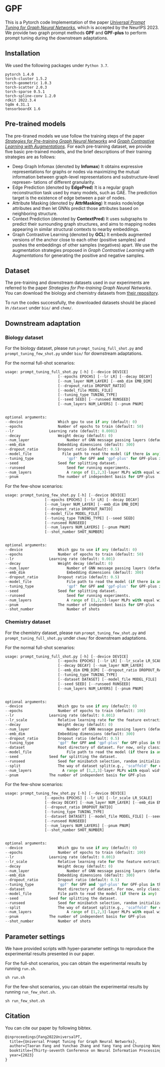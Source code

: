 # GPF
This is a Pytorch code Implementation of the paper [*Universal Prompt Tuning for Graph Neural Networks*](https://arxiv.org/abs/2209.15240), which is accepted by the NeurIPS 2023. We provide two graph prompt methods **GPF** and **GPF-plus** to perform prompt tuning during the downstream adaptations.

## Installation

We used the following packages under `Python 3.7`.

```
pytorch 1.4.0
torch-cluster 1.5.2
torch-geometric 1.0.3
torch-scatter 2.0.3
torch-sparse 0.5.1
torch-spline-conv 1.2.0
rdkit 2022.3.4
tqdm 4.31.1
tensorboardX 1.6
```

## Pre-trained models

The pre-tiraned models we use follow the training steps of the paper [*Strategies for Pre-training Graph Neural Networks*](https://github.com/snap-stanford/pretrain-gnns) and [*Graph Contrastive Learning with Augmentations*](https://github.com/Shen-Lab/GraphCL). For each pre-training dataset, we provide five basic pre-trained models, and the brief descriptions of their training strategies are as follows:

- Deep Graph Infomax (denoted by **Infomax**)
  It obtains expressive representations for graphs or nodes via maximizing the mutual information between graph-level representations and substructure-level represen- tations of different granularity.
- Edge Prediction (denoted by **EdgePred**)
  It is a regular graph reconstruction task used by many models, such as GAE. The prediction target is the existence of edge between a pair of nodes.
- Attribute Masking (denoted by **AttrMasking**)
  It masks node/edge attributes and then let GNNs predict those attributes based on neighboring structure.
- Context Prediction (denoted by **ContextPred**)
  It uses subgraphs to predict their surrounding graph structures, and aims to mapping nodes appearing in similar structural contexts to nearby embeddings.
- Graph Contrastive Learning (denoted by **GCL**)
  It embeds augmented versions of the anchor close to each other (positive samples) and pushes the embeddings of other samples (negatives) apart. We use the augmentation strategies proposed in *Graph Contrastive Learning with Augmentations* for generating the positive and negative samples.

## Dataset

The pre-training and downstream datasets used in our experiments are referred to the paper *Strategies for Pre-training Graph Neural Networks*. You can download the biology and chemistry datasets from [their repository](https://github.com/snap-stanford/pretrain-gnns). 

To run the codes successfully, the downloaded datasets should be placed in `/dataset` under `bio/` and `chem/`.

## Downstream adaptation

### Biology dataset

For the biology dataset, please run `prompt_tuning_full_shot.py` and `prompt_tuning_few_shot.py` under `bio/` for downstream adaptations. 

For the normal full-shot scenarios:

```python
usage: prompt_tuning_full_shot.py [-h] [--device DEVICE]
                        [--epochs EPOCHS] [--lr LR] [--decay DECAY]
                        [--num_layer NUM_LAYER] [--emb_dim EMB_DIM]
                        [--dropout_ratio DROPOUT_RATIO]
                        [--model_file MODEL_FILE]
                        [--tuning_type TUNING_TYPE]
                        [--seed SEED] [--runseed RUNSEED]
                        [--num_layers NUM_LAYERS] [--pnum PNUM]


optional arguments:
--device        		Which gpu to use if any (default: 0)
--epochs        		Number of epochs to train (default: 50)
--lr               	Learning rate (default: 0.0001)
--decay         		Weight decay (default: 0)
--num_layer					Number of GNN message passing layers (default: 5).
--emb_dim     			Embedding dimensions (default: 300)
--dropout_ratio 		Dropout ratio (default: 0.5)
--model_file			  File path to read the model (if there is any)
--tuning_type				'gpf' for GPF and 'gpf-plus' for GPF-plus in the paper
--seed	         		Seed for splitting dataset.
--runseed		  			Seed for running experiments.
--num_layers				A range of [1,2,3]-layer MLPs with equal width
--pnum	         		The number of independent basis for GPF-plus
```

For the few-show scenarios:

```python
usage: prompt_tuning_few_shot.py [-h] [--device DEVICE]
                  [--epochs EPOCHS] [--lr LR] [--decay DECAY]
                  [--num_layer NUM_LAYER] [--emb_dim EMB_DIM]
                  [--dropout_ratio DROPOUT_RATIO]
                  [--model_file MODEL_FILE]
                  [--tuning_type TUNING_TYPE] [--seed SEED]
                  [--runseed RUNSEED]
                  [--num_layers NUM_LAYERS] [--pnum PNUM]
                  [--shot_number SHOT_NUMBER]


optional arguments:
--device       			Which gpu to use if any (default: 0)
--epochs       			Number of epochs to train (default: 50)
--lr               	Learning rate (default: 0.001)
--decay         		Weight decay (default: 0)
--num_layer					Number of GNN message passing layers (default: 5).
--emb_dim	  				Embedding dimensions (default: 300)
--dropout_ratio			Dropout ratio (default: 0.5)
--model_file 				File path to read the model (if there is any)
--tuning_type				'gpf' for GPF and 'gpf-plus' for GPF-plus in the paper
--seed         			Seed for splitting dataset.
--runseed	  				Seed for running experiments.
--num_layers				A range of [1,2,3]-layer MLPs with equal width
--pnum         			The number of independent basis for GPF-plus
--shot_number				Number of shots
```

### Chemistry dataset

For the chemistry dataset, please run `prompt_tuning_few_shot.py` and `prompt_tuning_full_shot.py` under `chem/` for downstream adaptations. 

For the normal full-shot scenarios:

```python
usage: prompt_tuning_full_shot.py [-h] [--device DEVICE]
                        [--epochs EPOCHS] [--lr LR] [--lr_scale LR_SCALE]
                        [--decay DECAY] [--num_layer NUM_LAYER]
                        [--emb_dim EMB_DIM] [--dropout_ratio DROPOUT_RATIO]
                        [--tuning_type TUNING_TYPE]
                        [--dataset DATASET] [--model_file MODEL_FILE]
                        [--seed SEED] [--runseed RUNSEED]
                        [--num_layers NUM_LAYERS] [--pnum PNUM]


optional arguments:
--device        		Which gpu to use if any (default: 0)
--epochs        		Number of epochs to train (default: 100)
--lr               	Learning rate (default: 0.001)
--lr_scale    			Relative learning rate for the feature extraction layer (default: 1)
--decay          		Weight decay (default: 0)
--num_layer 				Number of GNN message passing layers (default: 5).
--emb_dim      			Embedding dimensions (default: 300)
--dropout_ratio  		Dropout ratio (default: 0.5)
--tuning_type 			'gpf' for GPF and 'gpf-plus' for GPF-plus in the paper
--dataset      			Root directory of dataset. For now, only classification.
--model_file 				File path to read the model (if there is any)
--seed            	Seed for splitting the dataset.
--runseed      			Seed for minibatch selection, random initialization.
--split          		The way of dataset split(e.g., 'scaffold' for chem data)
--num_layers 			  A range of [1,2,3]-layer MLPs with equal width
--pnum            	The number of independent basis for GPF-plus
```

For the few-show scenarios:

```python
usage: prompt_tuning_few_shot.py [-h] [--device DEVICE]
                  [--epochs EPOCHS] [--lr LR] [--lr_scale LR_SCALE]
                  [--decay DECAY] [--num_layer NUM_LAYER] [--emb_dim EMB_DIM]
                  [--dropout_ratio DROPOUT_RATIO]
                  [--tuning_type TUNING_TYPE]
                  [--dataset DATASET] [--model_file MODEL_FILE] [--seed SEED]
                  [--runseed RUNSEED]
                  [--num_layers NUM_LAYERS] [--pnum PNUM]
                  [--shot_number SHOT_NUMBER]


optional arguments:
--device        		Which gpu to use if any (default: 0)
--epochs        		Number of epochs to train (default: 100)
--lr                Learning rate (default: 0.001)
--lr_scale    			Relative learning rate for the feature extraction layer (default: 1)
--decay          		Weight decay (default: 0)
--num_layer  				Number of GNN message passing layers (default: 5).
--emb_dim      			Embedding dimensions (default: 300)
--dropout_ratio 		Dropout ratio (default: 0.5)
--tuning_type 			'gpf' for GPF and 'gpf-plus' for GPF-plus in the paper
--dataset      			Root directory of dataset. For now, only classification.
--model_file    		File path to read the model (if there is any)
--seed            	Seed for splitting the dataset.
--runseed      			Seed for minibatch selection, random initialization.
--split          		The way of dataset split(e.g., 'scaffold' for chem data)
--num_layers 				A range of [1,2,3]-layer MLPs with equal width
--pnum            	The number of independent basis for GPF-plus
--shot_number 			Number of shots
```

## Parameter settings

We have provided scripts with hyper-parameter settings to reproduce the experimental results presented in our paper. 

For the full-shot scenarios, you can obtain the experimental results by running `run.sh`.

```shell
sh run.sh
```

For the few-shot scenarios, you can obtain the experimental results by running `run_few_shot.sh`.

```shell
sh run_few_shot.sh
```

## Citation

You can cite our paper by following bibtex.

```tex
@inproceedings{Fang2022UniversalPT,
  title={Universal Prompt Tuning for Graph Neural Networks},
  author={Taoran Fang and Yunchao Zhang and Yang Yang and Chunping Wang and Lei Chen},
  booktitle={Thirty-seventh Conference on Neural Information Processing Systems},
  year={2023}
}
```

